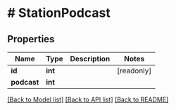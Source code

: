 # # StationPodcast

## Properties

Name | Type | Description | Notes
------------ | ------------- | ------------- | -------------
**id** | **int** |  | [readonly]
**podcast** | **int** |  |

[[Back to Model list]](../../README.md#models) [[Back to API list]](../../README.md#endpoints) [[Back to README]](../../README.md)
